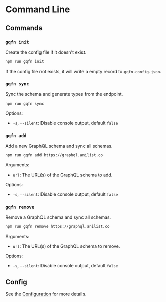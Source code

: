 # Command Line

## Commands

### `gqfn init`

Create the config file if it doesn't exist.

```sh
npm run gqfn init
```

If the config file not exists, it will write a empty record to `gqfn.config.json`.

### `gqfn sync`

Sync the schema and generate types from the endpoint.

```sh
npm run gqfn sync
```

Options:
  - `-s`, `--silent`: Disable console output, default `false`

### `gqfn add`

Add a new GraphQL schema and sync all schemas.

```sh
npm run gqfn add https://graphql.anilist.co
```

Arguments:
  - `url`: The URL(s) of the GraphQL schema to add.

Options:
  - `-s`, `--silent`: Disable console output, default `false`

### `gqfn remove`

Remove a GraphQL schema and sync all schemas.

```sh
npm run gqfn remove https://graphql.anilist.co
```

Arguments:
  - `url`: The URL(s) of the GraphQL schema to remove.

Options:
  - `-s`, `--silent`: Disable console output, default `false`

## Config

See the [Configuration](./config.md) for more details.
